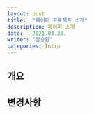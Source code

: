 ```yaml
---
layout: post
title:  "폐이퍼 프로젝트 소개"
description: 폐이퍼 소개 
date:   2021.03.23.
writer: "장승환"
categories: Intro
---
```


## 개요




## 변경사항

